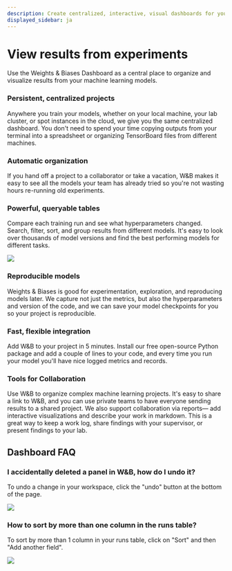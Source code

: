 ```yaml
---
description: Create centralized, interactive, visual dashboards for your ML experiments
displayed_sidebar: ja
---
```


# View results from experiments

<head>
  <title>Organize and visualize results from your machine learning models</title>
</head>

Use the Weights & Biases Dashboard as a central place to organize and visualize results from your machine learning models.

<!-- {% embed url="https://youtu.be/gnD8BFuyVUA" %} -->

### Persistent, centralized projects

Anywhere you train your models, whether on your local machine, your lab cluster, or spot instances in the cloud, we give you the same centralized dashboard. You don't need to spend your time copying outputs from your terminal into a spreadsheet or organizing TensorBoard files from different machines.

### Automatic organization

If you hand off a project to a collaborator or take a vacation, W&B makes it easy to see all the models your team has already tried so you're not wasting hours re-running old experiments.

### Powerful, queryable tables

Compare each training run and see what hyperparameters changed. Search, filter, sort, and group results from different models. It's easy to look over thousands of model versions and find the best performing models for different tasks.

![](/images/track/dashboar_faq_query_tables.png)

### Reproducible models

Weights & Biases is good for experimentation, exploration, and reproducing models later. We capture not just the metrics, but also the hyperparameters and version of the code, and we can save your model checkpoints for you so your project is reproducible.

### Fast, flexible integration

Add W&B to your project in 5 minutes. Install our free open-source Python package and add a couple of lines to your code, and every time you run your model you'll have nice logged metrics and records.

### Tools for Collaboration

Use W&B to organize complex machine learning projects. It's easy to share a link to W&B, and you can use private teams to have everyone sending results to a shared project. We also support collaboration via reports— add interactive visualizations and describe your work in markdown. This is a great way to keep a work log, share findings with your supervisor, or present findings to your lab.

## Dashboard FAQ

### I accidentally deleted a panel in W&B, how do I undo it?

To undo a change in your workspace, click the "undo" button at the bottom of the page.

![](/images/track/demo_how_to_undo_deleting_a_panel.gif)

### How to sort by more than one column in the runs table?

To sort by more than 1 column in your runs table, click on "Sort" and then "Add another field".

![](/images/track/sort_columns.gif)
